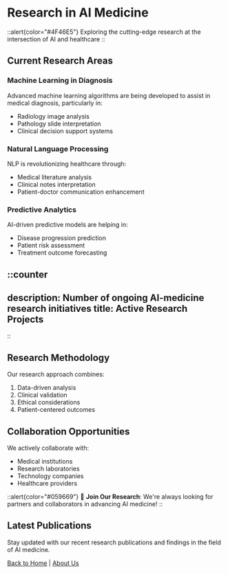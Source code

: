 # Research in AI Medicine

::alert{color="#4F46E5"}
Exploring the cutting-edge research at the intersection of AI and healthcare
::

## Current Research Areas

### Machine Learning in Diagnosis

Advanced machine learning algorithms are being developed to assist in medical diagnosis, particularly in:

- Radiology image analysis
- Pathology slide interpretation
- Clinical decision support systems

### Natural Language Processing

NLP is revolutionizing healthcare through:

- Medical literature analysis
- Clinical notes interpretation
- Patient-doctor communication enhancement

### Predictive Analytics

AI-driven predictive models are helping in:

- Disease progression prediction
- Patient risk assessment
- Treatment outcome forecasting

::counter
---
description: Number of ongoing AI-medicine research initiatives
title: Active Research Projects
---
::

## Research Methodology

Our research approach combines:

1. Data-driven analysis
2. Clinical validation
3. Ethical considerations
4. Patient-centered outcomes

## Collaboration Opportunities

We actively collaborate with:

- Medical institutions
- Research laboratories
- Technology companies
- Healthcare providers

::alert{color="#059669"}
🔬 **Join Our Research**: We're always looking for partners and collaborators in advancing AI medicine!
::

## Latest Publications

Stay updated with our recent research publications and findings in the field of AI medicine.

[Back to Home](/) | [About Us](/about)
